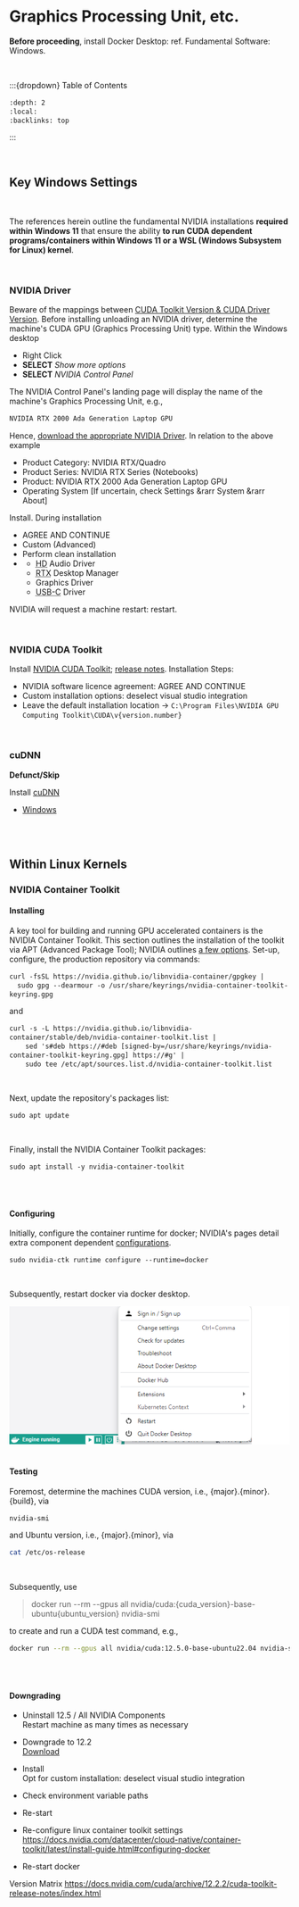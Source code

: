 
# Graphics Processing Unit, etc.

**Before proceeding**, install Docker Desktop: ref. Fundamental Software: Windows.

<br>

:::{dropdown} Table of Contents
```{contents}
:depth: 2
:local:
:backlinks: top
```
:::

<br>

## Key Windows Settings

<br>

The references herein outline the fundamental NVIDIA installations **required within Windows 11** that ensure the ability **to run CUDA dependent programs/containers within Windows 11 or a WSL (Windows Subsystem for Linux) kernel**. 

<br>
 
### NVIDIA Driver

Beware of the mappings between [CUDA Toolkit Version & CUDA Driver Version](https://docs.nvidia.com/cuda/cuda-toolkit-release-notes/index.html#id5:~:text=Windows%2C%20WSL-,CUDA%20Driver,-Running%20a%20CUDA).  Before installing unloading an NVIDIA driver, determine the machine's CUDA GPU (Graphics Processing Unit) type.  Within the Windows desktop

<ul class="disc">
  <li class="disc">Right Click</li>
  <li class="disc"><b>SELECT</b> <i>Show more options</i></li>
  <li class="disc"><b>SELECT</b> <i>NVIDIA Control Panel</i></li>
</ul>


The NVIDIA Control Panel's landing page will display the name of the machine's Graphics Processing Unit, e.g.,

```markdown
NVIDIA RTX 2000 Ada Generation Laptop GPU 
```

Hence, [download the appropriate NVIDIA Driver](https://www.nvidia.com/en-gb/drivers/).  In relation to the above example

<ul class="disc">
  <li class="disc">Product Category: NVIDIA RTX/Quadro</li>
  <li class="disc">Product Series: NVIDIA RTX Series (Notebooks)</li>
  <li class="disc">Product: NVIDIA RTX 2000 Ada Generation Laptop GPU</li>
  <li class="disc">Operating System [If uncertain, check Settings &rarr System &rarr About]</li>
</ul>

Install.  During installation

<ul class="disc">
  <li class="disc">AGREE AND CONTINUE</li>
  <li class="disc">Custom (Advanced)</li>
  <li class="disc">Perform clean installation</li>
  <li class="disc">
    <ul class="circle">
      <li class="circle"><abbr title="High Definition">HD</abbr> Audio Driver</li>
      <li class="circle"><abbr title="Ray Tracing eXtreme">RTX</abbr> Desktop Manager</li>
      <li class="circle">Graphics Driver</li>
      <li class="circle"><abbr title="Universal Serial Bus Type <b>C</b>">USB-C</abbr> Driver</li>
    </ul>
  </li>
</ul> 

NVIDIA will request a machine restart: restart.

<br>

### NVIDIA CUDA Toolkit

Install [NVIDIA CUDA Toolkit](https://developer.nvidia.com/cuda-downloads); [release notes](https://docs.nvidia.com/cuda/cuda-toolkit-release-notes/index.html).  Installation Steps:

<ul class="disc">
  <li class="disc">NVIDIA software licence agreement: AGREE AND CONTINUE</li>
  <li class="disc">Custom installation options: deselect visual studio integration</li>
  <li class="disc">Leave the default installation location &rarr; <code>C:\Program Files\NVIDIA GPU Computing Toolkit\CUDA\v{version.number}</code></li>
</ul>

<br>


### cuDNN

**Defunct/Skip**

Install [cuDNN](https://developer.nvidia.com/cudnn)
* [Windows](https://docs.nvidia.com/deeplearning/cudnn/install-guide/index.html#install-windows)


<br>
<br>

## Within Linux Kernels

### NVIDIA Container Toolkit

#### Installing

A key tool for building and running GPU accelerated containers is the NVIDIA Container Toolkit.  This section outlines the installation of the toolkit via APT (Advanced Package Tool); NVIDIA outlines [a few options](https://docs.nvidia.com/datacenter/cloud-native/container-toolkit/latest/install-guide.html#installing-the-nvidia-container-toolkit).  Set-up, configure, the production repository via commands:

```shell
curl -fsSL https://nvidia.github.io/libnvidia-container/gpgkey | 
  sudo gpg --dearmour -o /usr/share/keyrings/nvidia-container-toolkit-keyring.gpg
```

and

```shell
curl -s -L https://nvidia.github.io/libnvidia-container/stable/deb/nvidia-container-toolkit.list | 
    sed 's#deb https://#deb [signed-by=/usr/share/keyrings/nvidia-container-toolkit-keyring.gpg] https://#g' | 
    sudo tee /etc/apt/sources.list.d/nvidia-container-toolkit.list
```

<br>

Next, update the repository's packages list:

```shell
sudo apt update
```

<br>

Finally, install the NVIDIA Container Toolkit packages:

```shell
sudo apt install -y nvidia-container-toolkit
```

<br>
<br>

#### Configuring

Initially, configure the container runtime for docker; NVIDIA's pages detail extra component dependent [configurations](https://docs.nvidia.com/datacenter/cloud-native/container-toolkit/latest/install-guide.html#configuration).  

```shell
sudo nvidia-ctk runtime configure --runtime=docker
```

<br>

Subsequently, restart docker via docker desktop.

<img src="../../../../assets/engine.png" alt="Docker Engine">

<br>
<br>

#### Testing

Foremost, determine the machines CUDA version, i.e.,  {major}.{minor}.{build}, via

```bash
nvidia-smi
```

and Ubuntu version, i.e., {major}.{minor}, via

```bash
cat /etc/os-release
```

<br>

Subsequently, use

> docker run --rm --gpus all nvidia/cuda:{cuda_version}-base-ubuntu{ubuntu_version} nvidia-smi

to create and run a CUDA test command, e.g.,

```bash
docker run --rm --gpus all nvidia/cuda:12.5.0-base-ubuntu22.04 nvidia-smi
```

<br>
<br>

#### Downgrading

* Uninstall 12.5 / All NVIDIA Components<br>
  Restart machine as many times as necessary

* Downgrade to 12.2<br>
  [Download](https://developer.nvidia.com/cuda-12-2-0-download-archive?target_os=Windows&target_arch=x86_64&target_version=11)

* Install<br>
  Opt for custom installation: deselect visual studio integration

* Check environment variable paths

* Re-start

* Re-configure linux container toolkit settings<br>
  https://docs.nvidia.com/datacenter/cloud-native/container-toolkit/latest/install-guide.html#configuring-docker

* Re-start docker


Version Matrix
https://docs.nvidia.com/cuda/archive/12.2.2/cuda-toolkit-release-notes/index.html


<br>
<br>

<br>
<br>

<br>
<br>

<br>
<br>
